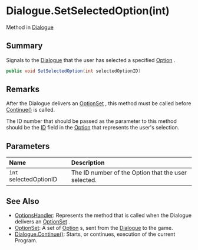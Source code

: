 # Dialogue.SetSelectedOption(int)

Method in [Dialogue](/api/csharp/yarn.dialogue.md)

## Summary


Signals to the  <a href="yarn.dialogue.md">Dialogue</a>  that the user has
selected a specified  <a href="yarn.optionset.option.md">Option</a> .


```csharp
public void SetSelectedOption(int selectedOptionID)
```

## Remarks


After the Dialogue delivers an  <a href="yarn.optionset.md">OptionSet</a> , this
method must be called before  <a href="yarn.dialogue.continue.md">Continue()</a>  is called.

The ID number that should be passed as the parameter to this
method should be the  <a href="yarn.optionset.option.id.md">ID</a>  field in
the  <a href="yarn.optionset.option.md">Option</a>  that represents the user's
selection.


## Parameters

|Name|Description|
|:---|:---|
|`int` selectedOptionID|The ID number of the Option that the user selected.|

## See Also

* [OptionsHandler](/api/csharp/yarn.optionshandler.md): Represents the method that is called when the Dialogue delivers an <a href="yarn.optionset.md">OptionSet</a> .
* [OptionSet](/api/csharp/yarn.optionset.md): A set of  <a href="yarn.optionset.option.md">Option</a> s, sent from the  <a href="yarn.dialogue.md">Dialogue</a>  to the game.
* [Dialogue.Continue\(\)](/api/csharp/yarn.dialogue.continue.md): Starts, or continues, execution of the current Program.

